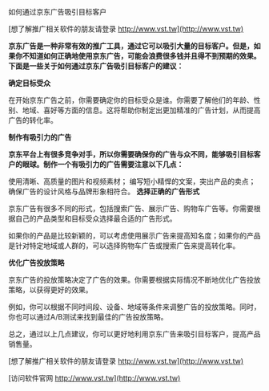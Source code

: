 如何通过京东广告吸引目标客户

[想了解推广相关软件的朋友请登录 http://www.vst.tw](http://www.vst.tw)

**京东广告是一种非常有效的推广工具，通过它可以吸引大量的目标客户。但是，如果你不知道如何正确地使用京东广告，可能会浪费很多钱并且得不到预期的效果。下面是一些关于如何通过京东广告吸引目标客户的建议：**

**确定目标受众**

在开始京东广告之前，你需要确定你的目标受众是谁。你需要了解他们的年龄、性别、地域、喜好等方面的信息。这将帮助你制定出更加精准的广告计划，从而提高广告的转化率。

**制作有吸引力的广告**

**京东平台上有很多竞争对手，所以你需要确保你的广告与众不同，能够吸引目标客户的眼球。制作一个有吸引力的广告需要注意以下几点：**

使用清晰、高质量的图片和视频素材；
编写短小精悍的文案，突出产品的卖点；
确保广告的设计风格与品牌形象相符合。
**选择正确的广告形式**

京东广告有很多不同的形式，包括搜索广告、展示广告、购物车广告等。你需要根据自己的产品类型和目标受众选择最合适的广告形式。

如果你的产品是比较新颖的，可以考虑使用展示广告来提高知名度；如果你的产品是针对特定地域或人群的，可以选择购物车广告或搜索广告来提高转化率。

**优化广告投放策略**

京东广告的投放策略决定了广告的效果。你需要根据实际情况不断地优化广告投放策略，以获得更好的效果。

例如，你可以根据不同时间段、设备、地域等条件来调整广告的投放策略。同时，你也可以通过A/B测试来找到最佳的广告投放策略。

总之，通过以上几点建议，你可以更好地利用京东广告来吸引目标客户，提高产品销售量。

[想了解推广相关软件的朋友请登录 http://www.vst.tw](http://www.vst.tw)


[访问软件官网 http://www.vst.tw](http://www.vst.tw)

